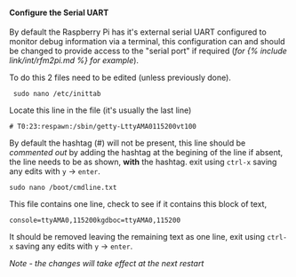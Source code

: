 #### Configure the Serial UART

By default the Raspberry Pi has it's external serial UART configured to monitor debug information via a terminal, this configuration can and should be changed to provide access to the "serial port" if required (*for {% include link/int/rfm2pi.md %} for example*).

To do this 2 files need to be edited (unless previously done).

     sudo nano /etc/inittab 

Locate this line in the file (it's usually the last line)

    # T0:23:respawn:/sbin/getty-LttyAMA0115200vt100

By default the hashtag (#) will not be present, this line should be *commented out* by adding the hashtag at the begining of the line if absent, the line needs to be as shown, **with** the hashtag. exit using `ctrl-x` saving any edits with `y` -> `enter`.

    sudo nano /boot/cmdline.txt

This file contains one line, check to see if it contains this block of text,  

    console=ttyAMA0,115200kgdboc=ttyAMA0,115200

It should be removed leaving the remaining text as one line, exit using `ctrl-x` saving any edits with `y` -> `enter`.

*Note - the changes will take effect at the next restart* 
